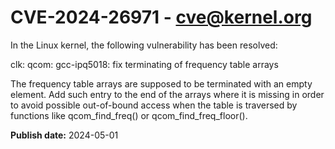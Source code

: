 # CVE-2024-26971 - cve@kernel.org

In the Linux kernel, the following vulnerability has been resolved:

clk: qcom: gcc-ipq5018: fix terminating of frequency table arrays

The frequency table arrays are supposed to be terminated with an
empty element. Add such entry to the end of the arrays where it
is missing in order to avoid possible out-of-bound access when
the table is traversed by functions like qcom_find_freq() or
qcom_find_freq_floor().

**Publish date:** 2024-05-01
